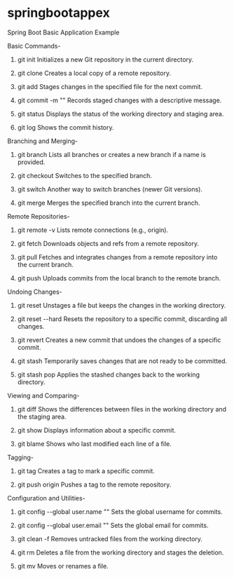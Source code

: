 # springbootappex
Spring Boot Basic Application Example

Basic Commands-
1. git init
Initializes a new Git repository in the current directory.

2. git clone <repository-url>
Creates a local copy of a remote repository.

3. git add <file>
Stages changes in the specified file for the next commit.

4. git commit -m "<message>"
Records staged changes with a descriptive message.

5. git status
Displays the status of the working directory and staging area.

6. git log
Shows the commit history.

Branching and Merging-
1. git branch
Lists all branches or creates a new branch if a name is provided.

2. git checkout <branch>
Switches to the specified branch.

3. git switch <branch>
Another way to switch branches (newer Git versions).

4. git merge <branch>
Merges the specified branch into the current branch.

Remote Repositories-
1. git remote -v
Lists remote connections (e.g., origin).

2. git fetch <remote>
Downloads objects and refs from a remote repository.

3. git pull
Fetches and integrates changes from a remote repository into the current branch.

4. git push <remote> <branch>
Uploads commits from the local branch to the remote branch.

Undoing Changes- 
1. git reset <file>
Unstages a file but keeps the changes in the working directory.

2. git reset --hard <commit>
Resets the repository to a specific commit, discarding all changes.

3. git revert <commit>
Creates a new commit that undoes the changes of a specific commit.

4. git stash
Temporarily saves changes that are not ready to be committed.

5. git stash pop
Applies the stashed changes back to the working directory.

Viewing and Comparing-
1. git diff
Shows the differences between files in the working directory and the staging area.

2. git show <commit>
Displays information about a specific commit.

3. git blame <file>
Shows who last modified each line of a file.

Tagging- 
1. git tag <tag-name>
Creates a tag to mark a specific commit.

2. git push origin <tag>
Pushes a tag to the remote repository.

Configuration and Utilities-
1. git config --global user.name "<name>"
Sets the global username for commits.

2. git config --global user.email "<email>"
Sets the global email for commits.

3. git clean -f
Removes untracked files from the working directory.

4. git rm <file>
Deletes a file from the working directory and stages the deletion.

5. git mv <source> <destination>
Moves or renames a file.
